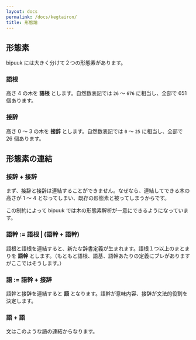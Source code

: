 ```yaml
---
layout: docs
permalink: /docs/kegtairon/
title: 形態論
---
```


## 形態素

bipuuk には大きく分けて２つの形態素があります。

### 語根

高さ 4 の木を **語根** とします。自然数表記では `26` ～ `676` に相当し、全部で 651 個あります。

### 接辞

高さ 0 ～ 3 の木を **接辞** とします。自然数表記では `0` ～ `25` に相当し、全部で 26 個あります。


## 形態素の連結

### 接辞 + 接辞

まず、接辞と接辞は連結することができません。なぜなら、連結してできる木の高さが 1 ～ 4 となってしまい、既存の形態素と被ってしまうからです。

この制約によって bipuuk では木の形態素解析が一意にできるようになっています。

### 語幹 := 語根 | (語幹 + 語幹)

語根と語根を連結すると、新たな辞書定義が生まれます。語根１つ以上のまとまりを **語幹** とします。（もともと語根、語基、語幹あたりの定義にブレがありますがここではそうします。）

### 語 := 語幹 + 接辞

語幹と接辞を連結すると **語** となります。語幹が意味内容、接辞が文法的役割を決定します。

### 語 + 語

文はこのような語の連結からなります。
